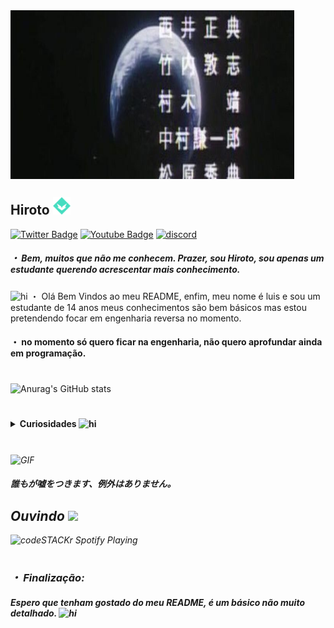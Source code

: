   <img align="center" alt="GIF" src="https://github.com/HirotoDsc/HirotoDsc/blob/main/567aa6c501ba8be459bb46866dc87d2f.jpg" height="270px" width="454px"> 


## Hiroto <img src = "https://github.com/HirotoDsc/HirotoDsc/blob/main/Balance.png" width = "28px" alt = "hi">



[![Twitter Badge](https://img.shields.io/badge/-@reduziram-87CEFA?style=flat-square&labelColor=1E90FFcc&logo=twitter&logoColor=DeepSkyBlue&link=https://twitter.com/reduziram?s=09)](https://twitter.com/reduziram) [![Youtube Badge](https://img.shields.io/badge/-Hiroto-ff0000?style=flat-square&labelColor=ff0000&logo=youtube&logoColor=white&link=https://youtube.com/channel/UC6qGvgchEflco29i6G1ViOg)](https://youtube.com/channel/UC6qGvgchEflco29i6G1ViOg) [![discord](https://img.shields.io/badge/Discord-purple?style=for-the-badge)](https://discord.com/) 



##### ・ Bem, muitos que não me conhecem. Prazer, sou Hiroto, sou apenas um estudante querendo acrescentar mais conhecimento.

### 
<img src = "https://cdn.discordapp.com/attachments/750576652290883584/817210686626988032/lc_book.gif" width = "28px" alt = "hi">  ・ Olá Bem Vindos ao meu README, enfim, meu nome é luis e sou um estudante de 14 anos
meus conhecimentos são bem básicos mas estou pretendendo focar em engenharia reversa no momento.
#### ・ no momento só quero ficar na engenharia, não quero aprofundar ainda em programação.

#

![Anurag's GitHub stats](https://github-readme-stats.vercel.app/api?username=HirotoDsc&show_icons=true&theme=dracula)
#

<details>
<summary> <b> Curiosidades <img src = "https://cdn.discordapp.com/attachments/750576652290883584/817411663622963200/YellowTDM19.gif" width = "28px" alt = "hi"> </b> <i> </summary>

#### 🦇 ・ Bom, gosto de ver animes, passar um tempo fora do discord, e também adoro lasanhaKKKKKKKKKKKKKKKKKKK.
#### agora vou contar como descobrir a engenharia social e de onde me interessei.

#### Estava eu e mais três amigos conversando dai eu vi ou ouvi ( não me recordo muito bem ) falar sobre a engenheira social, fui atrás para saber o que era isso  e acabei gostando e estudando, passava umas duas horas estudando dai parava e ia estudar de noite, e foi assim que eu descobrir.
</details>


#
<img align="center" alt="GIF" src="https://github.com/HirotoDsc/seipa/blob/main/a1783b5fe482af8e453ecb2c0e0ebb0348748057_hq.gif" height="280px" width="454px">

#### 誰もが嘘をつきます、例外はありません。



##  *Ouvindo  <img src="https://cdn.discordapp.com/emojis/700898901842198558.gif?v=1&size=40?v=1" width="32px"/>*

<img src="https://now-playing-codeSTACKr.vercel.app/api/spotify-playing" alt="codeSTACKr Spotify Playing" width="380" />[](https://open.spotify.com/user/96gc5wx70rl3k9x096b70xc3r?si=TDAz25VcS-i-qPEKS1)
#


###       ・ Finalização:
#### Espero que tenham gostado do meu README, é um básico não muito detalhado.  <img src = "https://cdn.discordapp.com/attachments/750576652290883584/815626770639224842/adb_florblack.gif" width = "28px" alt = "hi">


